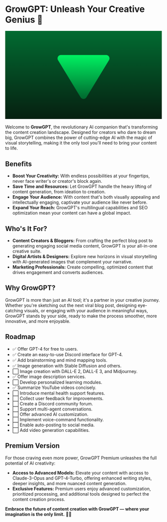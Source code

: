 # GrowGPT: Unleash Your Creative Genius 🚀

![GrowGPT Banner](./growgpt-banner.png)

Welcome to **GrowGPT**, the revolutionary AI companion that's transforming the content creation landscape. Designed for creators who dare to dream big, GrowGPT combines the power of cutting-edge AI with the magic of visual storytelling, making it the only tool you'll need to bring your content to life. 

## **Benefits**

- **Boost Your Creativity:** With endless possibilities at your fingertips, never face writer's or creator's block again.
- **Save Time and Resources:** Let GrowGPT handle the heavy lifting of content generation, from ideation to creation.
- **Engage Your Audience:** With content that's both visually appealing and intellectually engaging, captivate your audience like never before.
- **Expand Your Reach:** GrowGPT's multilingual capabilities and SEO optimization mean your content can have a global impact.

## **Who's It For?**

- **Content Creators & Bloggers:** From crafting the perfect blog post to generating engaging social media content, GrowGPT is your all-in-one creative suite.
- **Digital Artists & Designers:** Explore new horizons in visual storytelling with AI-generated images that complement your narrative.
- **Marketing Professionals:** Create compelling, optimized content that drives engagement and converts audiences.

## **Why GrowGPT?**

GrowGPT is more than just an AI tool; it's a partner in your creative journey. Whether you're sketching out the next viral blog post, designing eye-catching visuals, or engaging with your audience in meaningful ways, GrowGPT stands by your side, ready to make the process smoother, more innovative, and more enjoyable.

## **Roadmap**
- ✅ Offer GPT-4 for free to users.
- ✅ Create an easy-to-use Discord interface for GPT-4.
- ✅ Add brainstorming and mind mapping tools.
- ✅ Image generation with Stable Diffusion and others.
- ⬜ Image creation with DALL-E 2, DALL-E 3, and Midjourney.
- ✅ Offer image description services.
- ⬜ Develop personalized learning modules.
- ✅ Summarize YouTube videos concisely.
- ⬜ Introduce mental health support features.
- ⬜ Collect user feedback for improvements.
- ⬜ Create a Discord community forum.
- ⬜ Support multi-agent conversations.
- ⬜ Offer advanced AI customization.
- ⬜ Implement voice-command functionality.
- ⬜ Enable auto-posting to social media.
- ⬜ Add video generation capabilities.

## **Premium Version**
For those craving even more power, GrowGPT Premium unleashes the full potential of AI creativity:
- **Access to Advanced Models:** Elevate your content with access to Claude-3-Opus and GPT-4-Turbo, offering enhanced writing styles, deeper insights, and more nuanced content generation.
- **Exclusive Features:** Premium users enjoy advanced customization, prioritized processing, and additional tools designed to perfect the content creation process.

**Embrace the future of content creation with GrowGPT — where your imagination is the only limit.** 🌌✨
